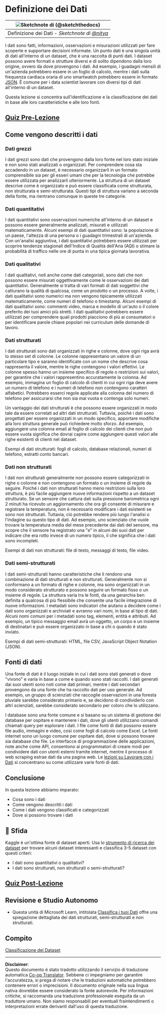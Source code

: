 <!--
CO_OP_TRANSLATOR_METADATA:
{
  "original_hash": "356d12cffc3125db133a2d27b827a745",
  "translation_date": "2025-08-28T11:25:06+00:00",
  "source_file": "1-Introduction/03-defining-data/README.md",
  "language_code": "it"
}
-->
# Definizione dei Dati

|![ Sketchnote di [(@sketchthedocs)](https://sketchthedocs.dev) ](../../sketchnotes/03-DefiningData.png)|
|:---:|
|Definizione dei Dati - _Sketchnote di [@nitya](https://twitter.com/nitya)_ |

I dati sono fatti, informazioni, osservazioni e misurazioni utilizzati per fare scoperte e supportare decisioni informate. Un punto dati è una singola unità di dati all'interno di un dataset, che è una raccolta di punti dati. I dataset possono avere formati e strutture diversi e di solito dipendono dalla loro origine, ovvero da dove provengono i dati. Ad esempio, i guadagni mensili di un'azienda potrebbero essere in un foglio di calcolo, mentre i dati sulla frequenza cardiaca oraria di uno smartwatch potrebbero essere in formato [JSON](https://stackoverflow.com/a/383699). È comune per i data scientist lavorare con diversi tipi di dati all'interno di un dataset.

Questa lezione si concentra sull'identificazione e la classificazione dei dati in base alle loro caratteristiche e alle loro fonti.

## [Quiz Pre-Lezione](https://purple-hill-04aebfb03.1.azurestaticapps.net/quiz/4)

## Come vengono descritti i dati

### Dati grezzi
I dati grezzi sono dati che provengono dalla loro fonte nel loro stato iniziale e non sono stati analizzati o organizzati. Per comprendere cosa sta accadendo in un dataset, è necessario organizzarli in un formato comprensibile sia per gli esseri umani che per la tecnologia che potrebbe essere utilizzata per analizzarli ulteriormente. La struttura di un dataset descrive come è organizzato e può essere classificata come strutturata, non strutturata e semi-strutturata. Questi tipi di struttura variano a seconda della fonte, ma rientrano comunque in queste tre categorie.

### Dati quantitativi
I dati quantitativi sono osservazioni numeriche all'interno di un dataset e possono essere generalmente analizzati, misurati e utilizzati matematicamente. Alcuni esempi di dati quantitativi sono: la popolazione di un paese, l'altezza di una persona o i guadagni trimestrali di un'azienda. Con un'analisi aggiuntiva, i dati quantitativi potrebbero essere utilizzati per scoprire tendenze stagionali dell'Indice di Qualità dell'Aria (AQI) o stimare la probabilità di traffico nelle ore di punta in una tipica giornata lavorativa.

### Dati qualitativi
I dati qualitativi, noti anche come dati categoriali, sono dati che non possono essere misurati oggettivamente come le osservazioni dei dati quantitativi. Generalmente si tratta di vari formati di dati soggettivi che catturano la qualità di qualcosa, come un prodotto o un processo. A volte, i dati qualitativi sono numerici ma non vengono tipicamente utilizzati matematicamente, come numeri di telefono o timestamp. Alcuni esempi di dati qualitativi sono: commenti video, marca e modello di un'auto o il colore preferito dei tuoi amici più stretti. I dati qualitativi potrebbero essere utilizzati per comprendere quali prodotti piacciono di più ai consumatori o per identificare parole chiave popolari nei curriculum delle domande di lavoro.

### Dati strutturati
I dati strutturati sono dati organizzati in righe e colonne, dove ogni riga avrà lo stesso set di colonne. Le colonne rappresentano un valore di un particolare tipo e saranno identificate con un nome che descrive cosa rappresenta il valore, mentre le righe contengono i valori effettivi. Le colonne spesso hanno un insieme specifico di regole o restrizioni sui valori, per garantire che i valori rappresentino accuratamente la colonna. Ad esempio, immagina un foglio di calcolo di clienti in cui ogni riga deve avere un numero di telefono e i numeri di telefono non contengono caratteri alfabetici. Potrebbero esserci regole applicate alla colonna del numero di telefono per assicurarsi che non sia mai vuota e contenga solo numeri.

Un vantaggio dei dati strutturati è che possono essere organizzati in modo tale da essere correlati ad altri dati strutturati. Tuttavia, poiché i dati sono progettati per essere organizzati in un modo specifico, apportare modifiche alla loro struttura generale può richiedere molto sforzo. Ad esempio, aggiungere una colonna email al foglio di calcolo dei clienti che non può essere vuota significa che dovrai capire come aggiungere questi valori alle righe esistenti di clienti nel dataset.

Esempi di dati strutturati: fogli di calcolo, database relazionali, numeri di telefono, estratti conto bancari.

### Dati non strutturati
I dati non strutturati generalmente non possono essere categorizzati in righe o colonne e non contengono un formato o un insieme di regole da seguire. Poiché i dati non strutturati hanno meno restrizioni sulla loro struttura, è più facile aggiungere nuove informazioni rispetto a un dataset strutturato. Se un sensore che cattura dati sulla pressione barometrica ogni 2 minuti ha ricevuto un aggiornamento che ora gli consente di misurare e registrare la temperatura, non è necessario modificare i dati esistenti se sono non strutturati. Tuttavia, ciò potrebbe rendere più lungo l'analisi o l'indagine su questo tipo di dati. Ad esempio, uno scienziato che vuole trovare la temperatura media del mese precedente dai dati del sensore, ma scopre che il sensore ha registrato una "e" in alcuni dei suoi dati per indicare che era rotto invece di un numero tipico, il che significa che i dati sono incompleti.

Esempi di dati non strutturati: file di testo, messaggi di testo, file video.

### Dati semi-strutturati
I dati semi-strutturati hanno caratteristiche che li rendono una combinazione di dati strutturati e non strutturati. Generalmente non si conformano a un formato di righe e colonne, ma sono organizzati in un modo considerato strutturato e possono seguire un formato fisso o un insieme di regole. La struttura varia tra le fonti, da una gerarchia ben definita a qualcosa di più flessibile che consente una facile integrazione di nuove informazioni. I metadati sono indicatori che aiutano a decidere come i dati sono organizzati e archiviati e avranno vari nomi, in base al tipo di dati. Alcuni nomi comuni per i metadati sono tag, elementi, entità e attributi. Ad esempio, un tipico messaggio email avrà un oggetto, un corpo e un insieme di destinatari e può essere organizzato in base a chi o quando è stato inviato.

Esempi di dati semi-strutturati: HTML, file CSV, JavaScript Object Notation (JSON).

## Fonti di dati

Una fonte di dati è il luogo iniziale in cui i dati sono stati generati o dove "vivono" e varia in base a come e quando sono stati raccolti. I dati generati dai suoi utenti sono noti come dati primari, mentre i dati secondari provengono da una fonte che ha raccolto dati per uso generale. Ad esempio, un gruppo di scienziati che raccoglie osservazioni in una foresta pluviale sarebbe considerato primario e, se decidono di condividerlo con altri scienziati, sarebbe considerato secondario per coloro che lo utilizzano.

I database sono una fonte comune e si basano su un sistema di gestione dei database per ospitare e mantenere i dati, dove gli utenti utilizzano comandi chiamati query per esplorare i dati. I file come fonti di dati possono essere file audio, immagini e video, così come fogli di calcolo come Excel. Le fonti internet sono un luogo comune per ospitare dati, dove si possono trovare sia database che file. Le interfacce di programmazione delle applicazioni, note anche come API, consentono ai programmatori di creare modi per condividere dati con utenti esterni tramite internet, mentre il processo di web scraping estrae dati da una pagina web. Le [lezioni su Lavorare con i Dati](../../../../../../../../../2-Working-With-Data) si concentrano su come utilizzare varie fonti di dati.

## Conclusione

In questa lezione abbiamo imparato:

- Cosa sono i dati
- Come vengono descritti i dati
- Come i dati vengono classificati e categorizzati
- Dove si possono trovare i dati

## 🚀 Sfida

Kaggle è un'ottima fonte di dataset aperti. Usa lo [strumento di ricerca dei dataset](https://www.kaggle.com/datasets) per trovare alcuni dataset interessanti e classifica 3-5 dataset con questi criteri:

- I dati sono quantitativi o qualitativi?
- I dati sono strutturati, non strutturati o semi-strutturati?

## [Quiz Post-Lezione](https://purple-hill-04aebfb03.1.azurestaticapps.net/quiz/5)

## Revisione e Studio Autonomo

- Questa unità di Microsoft Learn, intitolata [Classifica i tuoi Dati](https://docs.microsoft.com/en-us/learn/modules/choose-storage-approach-in-azure/2-classify-data) offre una spiegazione dettagliata dei dati strutturati, semi-strutturati e non strutturati.

## Compito

[Classificazione dei Dataset](assignment.md)

---

**Disclaimer**:  
Questo documento è stato tradotto utilizzando il servizio di traduzione automatica [Co-op Translator](https://github.com/Azure/co-op-translator). Sebbene ci impegniamo per garantire l'accuratezza, si prega di notare che le traduzioni automatiche potrebbero contenere errori o imprecisioni. Il documento originale nella sua lingua nativa dovrebbe essere considerato la fonte autorevole. Per informazioni critiche, si raccomanda una traduzione professionale eseguita da un traduttore umano. Non siamo responsabili per eventuali fraintendimenti o interpretazioni errate derivanti dall'uso di questa traduzione.